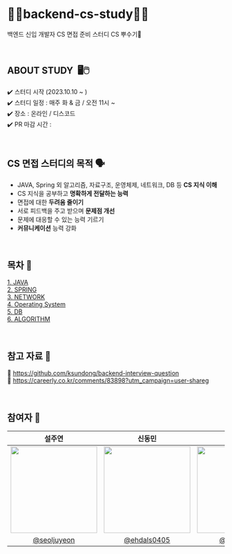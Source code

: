 # 🧑‍💻backend-cs-study👩‍💻
백엔드 신입 개발자 CS 면접 준비 스터디 CS 뿌수기👊

<br/>

## ABOUT STUDY ️ ️🖥️🖱️
✔️ 스터디 시작 (2023.10.10 ~ )<br/>
✔️ 스터디 일정 : 매주 화 & 금 / 오전 11시 ~ <br/>
✔️ 장소 : 온라인 / 디스코드 <br/>
✔️ PR 마감 시간 : 

<br/>

## CS 면접 스터디의 목적 🗣️
- JAVA, Spring 외 알고리즘, 자료구조, 운영체제, 네트워크, DB 등 **CS 지식 이해**
- CS 지식을 공부하고 **명확하게 전달하는 능력**
- 면접에 대한 **두려움 줄이기**
- 서로 피드백을 주고 받으며 **문제점 개선**
- 문제에 대응할 수 있는 능력 기르기
- **커뮤니케이션** 능력 강화

<br/>

## 목차 📁
[1. JAVA](java/JAVA.md) <br/>
[2. SPRING](spring/SPRING.md) <br/>
[3. NETWORK](network/NETWORK.md) <br/>
[4. Operating System](os/OS.md) <br/>
[5. DB](db/DATABASE.md) <br/>
[6. ALGORITHM](algorithm/ALGORITHM.md)

<br/>

## 참고 자료 📖
🔗 https://github.com/ksundong/backend-interview-question <br/>
🔗 https://careerly.co.kr/comments/83898?utm_campaign=user-shareg

<br/>

## 참여자 👥
|                                                                 설주연                                                                 |                                                               신동민                                                                |                                                    최솔이                                                    |
|:------------------------------------------------------------------------------------------------------------------------------------:|:------------------------------------------------------------------------------------------------------------------------------------:|:----------------------------------------------------------------------------------------------------------:|
| <img src="https://github.com/luminousol/backend-cs-study/assets/130022922/c039a0f8-8b78-40d3-8537-68665cb58f90" width=200px height = 200px> | <img src="https://github.com/luminousol/backend-cs-study/assets/130022922/d3d2c5d2-f45c-4dc2-bae6-ae4050714eab" width=200px height = 200px> | <img src="https://github.com/luminousol/backend-cs-study/assets/130022922/8010c456-3864-4f03-bc03-78fa4b0c0a26" width=200px height = 200px> |
|                                                [@seoljuyeon](https://github.com/seoljuyeon)                                                |                                             [@ehdals0405](https://github.com/ehdals0405)                                             |                                [@luminousol](https://github.com/luminousol)                                |
